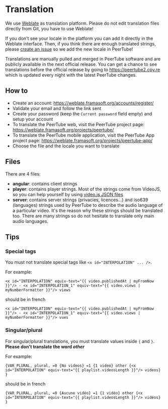 # Translation

We use [Weblate](https://weblate.org) as translation platform.
Please do not edit translation files directly from Git, you have to use Weblate!

If you don't see your locale in the platform you can add it directly in the Weblate interface.
Then, if you think there are enough translated strings, please [create an issue](https://github.com/Chocobozzz/PeerTube/issues) so we add the new locale in PeerTube!

Translations are manually pulled and merged in PeerTube software and are publicly available in the next official release.
You can get a chance to see translations before the official release by going to https://peertube2.cpy.re which is updated every night with the latest PeerTube changes.


## How to

 * Create an account: https://weblate.framasoft.org/accounts/register/
 * Validate your email and follow the link sent
 * Create your password (keep the `Current password` field empty) and setup your account
 * To translate the PeerTube web, visit the PeerTube project page: https://weblate.framasoft.org/projects/peertube/
 * To translate the PeerTube mobile application, visit the PeerTube App project page: https://weblate.framasoft.org/projects/peertube-app/
 * Choose the file and the locale you want to translate


## Files

There are 4 files:
 * **angular**: contains client strings
 * **player**: contains player strings.
 Most of the strings come from VideoJS, so you can help yourself by using [video.js JSON files](https://github.com/videojs/video.js/tree/master/lang)
 * **server**: contains server strings (privacies, licences...) and iso639 (languages) strings used by PeerTube to describe the audio language of a particular video.
 It's the reason why these strings should be translated too. There are many strings so do not hesitate to translate only main audio languages.


## Tips

### Special tags

You must not translate special tags like `<x id="INTERPOLATION" ... />`.

For example:
```
<x id="INTERPOLATION" equiv-text="{{ video.publishedAt | myFromNow }}"/> - <x id="INTERPOLATION_1" equiv-text="{{ video.views | myNumberFormatter }}"/> views
```

should be in french
```
<x id="INTERPOLATION" equiv-text="{{ video.publishedAt | myFromNow }}"/> - <x id="INTERPOLATION_1" equiv-text="{{ video.views | myNumberFormatter }}"/> vues
```


### Singular/plural

For singular/plural translations, you must translate values inside `{` and `}`. **Please don't translate the word *other***

For example:

```
{VAR_PLURAL, plural, =0 {No videos} =1 {1 video} other {<x id="INTERPOLATION" equiv-text="{{ playlist.videosLength }}"/> videos} }
```

should be in french

```
{VAR_PLURAL, plural, =0 {Aucune vidéo} =1 {1 vidéo} other {<x id="INTERPOLATION" equiv-text="{{ playlist.videosLength }}"/> vidéos} }
```
